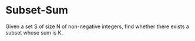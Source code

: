 # Subset-Sum
Given a set S of size N of non-negative integers, find whether there exists a subset whose sum is K.
